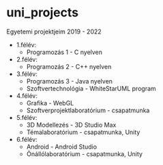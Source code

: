 # uni_projects
Egyetemi projektjeim 2019 - 2022
- 1.félév:
  - Programozás 1 - C nyelven
- 2.félév:
  - Programozás 2 - C++ nyelven
- 3.félév:
  - Programozás 3 - Java nyelven
  - Szoftvertechnológia - WhiteStarUML program
- 4.félév:
  - Grafika - WebGL
  - Szoftverprojektlaboratórium - csapatmunka
- 5.félév:
  - 3D Modellezés - 3D Studio Max
  - Témalaboratórium - csapatmunka, Unity
- 6.félév:
  - Android - Android Studio
  - Önállólaboratórium - csapatmunka, Unity
